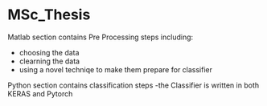 # MSc_Thesis

Matlab section contains Pre Processing steps including:
   - choosing the data
   - clearning the data
   - using a novel techniqe to make them prepare for classifier
   

Python section contains classification steps
  -the Classifier is written in both KERAS and Pytorch
